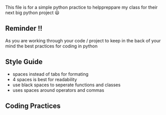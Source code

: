 This file is for a simple python practice to helppreppare my class for their next big python project 😃

## Reminder !!
As you are working through your code / project to keep in the back of your mind the best practices for coding in python

## Style Guide 
- spaces instead of tabs for formating
- 4 spaces is best for readability 
- use black spaces to seperate functions and classes 
- uses spaces around operators and commas 
## Coding Practices 